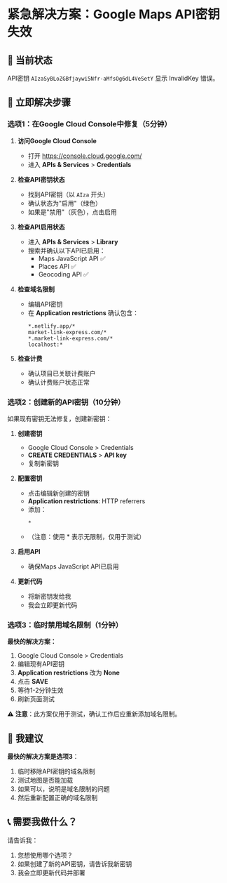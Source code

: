 # 紧急解决方案：Google Maps API密钥失效

## 🚨 当前状态
API密钥 `AIzaSyBLoZGBfjaywi5Nfr-aMfsOg6dL4VeSetY` 显示 InvalidKey 错误。

## 🔧 立即解决步骤

### 选项1：在Google Cloud Console中修复（5分钟）

1. **访问Google Cloud Console**
   - 打开 https://console.cloud.google.com/
   - 进入 **APIs & Services** > **Credentials**

2. **检查API密钥状态**
   - 找到API密钥（以 `AIza` 开头）
   - 确认状态为"启用"（绿色）
   - 如果是"禁用"（灰色），点击启用

3. **检查API启用状态**
   - 进入 **APIs & Services** > **Library**
   - 搜索并确认以下API已启用：
     - Maps JavaScript API ✅
     - Places API ✅
     - Geocoding API ✅

4. **检查域名限制**
   - 编辑API密钥
   - 在 **Application restrictions** 确认包含：
     ```
     *.netlify.app/*
     market-link-express.com/*
     *.market-link-express.com/*
     localhost:*
     ```

5. **检查计费**
   - 确认项目已关联计费账户
   - 确认计费账户状态正常

### 选项2：创建新的API密钥（10分钟）

如果现有密钥无法修复，创建新密钥：

1. **创建密钥**
   - Google Cloud Console > Credentials
   - **CREATE CREDENTIALS** > **API key**
   - 复制新密钥

2. **配置密钥**
   - 点击编辑新创建的密钥
   - **Application restrictions**: HTTP referrers
   - 添加：
     ```
     *
     ```
   - （注意：使用 * 表示无限制，仅用于测试）

3. **启用API**
   - 确保Maps JavaScript API已启用

4. **更新代码**
   - 将新密钥发给我
   - 我会立即更新代码

### 选项3：临时禁用域名限制（1分钟）

**最快的解决方案：**

1. Google Cloud Console > Credentials
2. 编辑现有API密钥
3. **Application restrictions** 改为 **None**
4. 点击 **SAVE**
5. 等待1-2分钟生效
6. 刷新页面测试

⚠️ **注意**：此方案仅用于测试，确认工作后应重新添加域名限制。

## 🎯 我建议

**最快的解决方案是选项3**：
1. 临时移除API密钥的域名限制
2. 测试地图是否能加载
3. 如果可以，说明是域名限制的问题
4. 然后重新配置正确的域名限制

## 📞 需要我做什么？

请告诉我：
1. 您想使用哪个选项？
2. 如果创建了新的API密钥，请告诉我新密钥
3. 我会立即更新代码并部署
